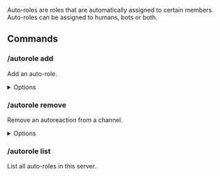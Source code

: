 Auto-roles are roles that are automatically assigned to certain members. Auto-roles can be assigned to humans, bots or both.

## Commands

### /autorole add
Add an auto-role.

<details><summary>Options</summary>

- **Role\***: The role that will be automatically assigned to new members
- **Type\***: The type of members to receive this role
</details>


### /autorole remove
Remove an autoreaction from a channel.

<details><summary>Options</summary>

- **Role\***: The role that will be automatically assigned to new members
- **Type\***: The type of members to receive this role
</details>


### /autorole list
List all auto-roles in this server.